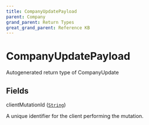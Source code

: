 ```yaml
---
title: CompanyUpdatePayload
parent: Company
grand_parent: Return Types
great_grand_parent: Reference KB
---
```


# CompanyUpdatePayload

Autogenerated return type of CompanyUpdate

## Fields

<div class="field-entry ">
  <span id="client_mutation_id" class="field-name anchored">clientMutationId (<code><a href="/docs/reference_kb/scalar/string">String</a></code>)</span>

  <div class="description-wrapper">
   <p>A unique identifier for the client performing the mutation.</p>

  </div>
</div>

